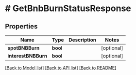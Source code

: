 # # GetBnbBurnStatusResponse

## Properties

Name | Type | Description | Notes
------------ | ------------- | ------------- | -------------
**spotBNBBurn** | **bool** |  | [optional]
**interestBNBBurn** | **bool** |  | [optional]

[[Back to Model list]](../../README.md#models) [[Back to API list]](../../README.md#endpoints) [[Back to README]](../../README.md)
